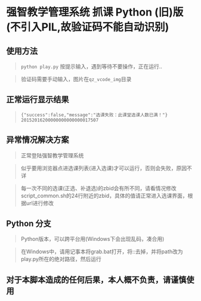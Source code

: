 # 强智教学管理系统 抓课 Python (旧)版 (不引入PIL,故验证码不能自动识别)

## 使用方法

> `python play.py` 按提示输入，遇到等待不要操作，正在运行..

> 验证码需要手动输入，图片在`qz_vcode_img`目录

## 正常运行显示结果

> `{"success":false,"message":"选课失败：此课堂选课人数已满！"}
20152016200000000000000017507`

## 异常情况解决方案

> 正常登陆强智教学管理系统

> 似乎要用浏览器点进选课列表(进入选课)才可以运行，否则会失败，原因不详

> 每一次不同的选课(正选、补退选)的zbid会有所不同，请看情况修改script_common.sh的24行附近的zbid，具体的值请正常进入选课界面，根据url进行修改

## Python 分支

> Python版本，可以跨平台用(Windows下会出现乱码，凑合用)

> 在Windows中，请用记事本将grab.bat打开，将::去掉，并将path改为play.py所在的绝对路径，然后运行

## 对于本脚本造成的任何后果，本人概不负责，请谨慎使用
